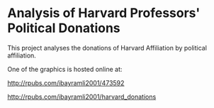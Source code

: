 # Analysis of Harvard Professors' Political Donations

This project analyses the donations of Harvard Affiliation by political affiliation.

One of the graphics is hosted online at:

http://rpubs.com/ibayramli2001/473592

http://rpubs.com/ibayramli2001/harvard_donations
